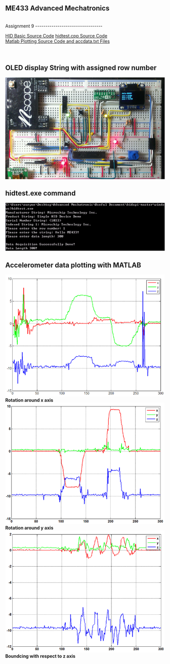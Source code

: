 ME433 Advanced Mechatronics
---------------------------------
<br> 
Assignment 9
---------------------------------

[HID Basic Source Code](https://github.com/hereissunyue/ME433/tree/master/HW8/hid_basic)
[hidtest.cpp Source Code](https://github.com/hereissunyue/ME433/blob/master/HW8/hidtest.cpp)<br>
[Matlab Plotting Source Code and accdata.txt Files](https://github.com/hereissunyue/ME433/tree/master/HW8/data_plotting)<br>  
<br>

OLED display String with assigned row number
---------------------------------
<img src="https://raw.githubusercontent.com/hereissunyue/ME433/master/HW8/figure/1.jpg">

hidtest.exe command
---------------------------------
<img src="https://raw.githubusercontent.com/hereissunyue/ME433/master/HW8/figure/4.GIF">

Accelerometer data plotting with MATLAB
---------------------------------
<img src="https://raw.githubusercontent.com/hereissunyue/ME433/master/HW8/figure/2.GIF"><br>
<b>Rotation around x axis</b><br>
<img src="https://raw.githubusercontent.com/hereissunyue/ME433/master/HW8/figure/1.GIF"><br>
<b>Rotation around y axis</b><br>
<img src="https://raw.githubusercontent.com/hereissunyue/ME433/master/HW8/figure/3.GIF"><br>
<b>Boundcing with respect to z axis</b><br>